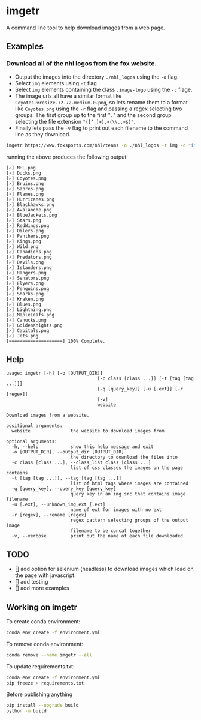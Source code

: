 # imgetr
A command line tool to help download images from a web page.

## Examples

### Download all of the nhl logos from the fox website.

- Output the images into the directory `./nhl_logos` using the `-o` flag.
- Select `img` elements using `-t` flag
- Select `img` elements containing the class `.image-logo` using the `-c` flage.
- The image urls all have a similar format like `Coyotes.vresize.72.72.medium.0.png`, so lets rename them to a format like `Coyotes.png` using the `-r` flag and passing a regex selecting two groups. The first group up to the first "`.`" and the second group selecting the file extension `"([^.]+).+(\\..+$)"`.
- Finally lets pass the `-v` flag to print out each filename to the command line as they download.

```sh
imgetr https://www.foxsports.com/nhl/teams -o ./nhl_logos -t img -c "image-logo" -r "([^.]+).+(\\..+$)" -v
```

running the above produces the following output:

```
[✓] NHL.png
[✓] Ducks.png
[✓] Coyotes.png
[✓] Bruins.png
[✓] Sabres.png
[✓] Flames.png
[✓] Hurricanes.png
[✓] Blackhawks.png
[✓] Avalanche.png
[✓] BlueJackets.png
[✓] Stars.png
[✓] RedWings.png
[✓] Oilers.png
[✓] Panthers.png
[✓] Kings.png
[✓] Wild.png
[✓] Canadiens.png
[✓] Predators.png
[✓] Devils.png
[✓] Islanders.png
[✓] Rangers.png
[✓] Senators.png
[✓] Flyers.png
[✓] Penguins.png
[✓] Sharks.png
[✓] Kraken.png
[✓] Blues.png
[✓] Lightning.png
[✓] MapleLeafs.png
[✓] Canucks.png
[✓] GoldenKnights.png
[✓] Capitals.png
[✓] Jets.png
[====================] 100% Complete.
```



## Help

```
usage: imgetr [-h] [-o [OUTPUT_DIR]]                                                                                                    
                                  [-c class [class ...]] [-t [tag [tag ...]]]
                                  [-q [query_key]] [-u [.ext]] [-r [regex]]
                                  [-v]
                                  website

Download images from a website.

positional arguments:
  website               the website to download images from

optional arguments:
  -h, --help            show this help message and exit
  -o [OUTPUT_DIR], --output_dir [OUTPUT_DIR]
                        the directory to download the files into
  -c class [class ...], --class_list class [class ...]
                        list of css classes the images on the page contains
  -t [tag [tag ...]], --tag [tag [tag ...]]
                        list of html tags where images are contained
  -q [query_key], --query_key [query_key]
                        query key in an img src that contains image filename
  -u [.ext], --unknown_img_ext [.ext]
                        name of ext for images with no ext
  -r [regex], --rename [regex]
                        regex pattern selecting groups of the output image
                        filename to be concat together
  -v, --verbose         print out the name of each file downloaded
```

## TODO

- [] add option for selenium (headless) to download images which load on the page with javascript.
- [] add testing
- [] add more examples

## Working on imgetr 

To create conda environment:

```sh
conda env create -f environment.yml
```

To remove conda environment:

```sh
conda remove --name imgetr --all
```

To update requirements.txt:

```sh
conda env create -f environment.yml
pip freeze > requirements.txt
```

Before publishing anything

```sh
pip install --upgrade build
python -m build
```